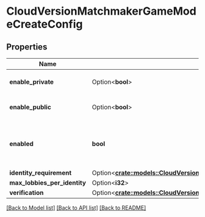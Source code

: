 # CloudVersionMatchmakerGameModeCreateConfig

## Properties

Name | Type | Description | Notes
------------ | ------------- | ------------- | -------------
**enable_private** | Option<**bool**> | Defaults to true when unset. | [optional]
**enable_public** | Option<**bool**> | Defaults to false when unset. | [optional]
**enabled** | **bool** | Sets whether or not the /create endpoint is enabled. | 
**identity_requirement** | Option<[**crate::models::CloudVersionMatchmakerGameModeIdentityRequirement**](CloudVersionMatchmakerGameModeIdentityRequirement.md)> |  | [optional]
**max_lobbies_per_identity** | Option<**i32**> |  | [optional]
**verification** | Option<[**crate::models::CloudVersionMatchmakerGameModeVerificationConfig**](CloudVersionMatchmakerGameModeVerificationConfig.md)> |  | [optional]

[[Back to Model list]](../README.md#documentation-for-models) [[Back to API list]](../README.md#documentation-for-api-endpoints) [[Back to README]](../README.md)


